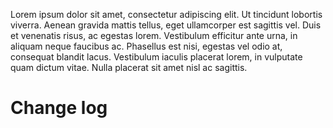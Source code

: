 Lorem ipsum dolor sit amet, consectetur adipiscing elit. Ut tincidunt lobortis viverra. Aenean gravida mattis tellus, eget ullamcorper est sagittis vel. Duis et venenatis risus, ac egestas lorem. Vestibulum efficitur ante urna, in aliquam neque faucibus ac. Phasellus est nisi, egestas vel odio at, consequat blandit lacus. Vestibulum iaculis placerat lorem, in vulputate quam dictum vitae. Nulla placerat sit amet nisl ac sagittis.

# Change log